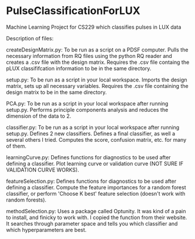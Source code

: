 # PulseClassificationForLUX
Machine Learning Project for CS229 which classifies pulses in LUX data

Description of files:

createDesignMatrix.py:
  To be run as a script on a PDSF computer. Pulls the necessary information from RQ files using the python RQ reader and creates a .csv file with the design matrix. Requires the .csv file containg the pLUX classififcation information to be in the same directory.
  
setup.py:
  To be run as a script in your local workspace. Imports the design matrix, sets up all necessary variables. Requires the .csv file containing the design matrix to be in the same directory.
  
PCA.py:
  To be run as a script in your local workspace after running setup.py. Performs principle components analysis and reduces the dimension of the data to 2.
  
classifier.py:
  To be run as a script in your local workspace after running setup.py. Defines 2 new classifiers. Defines a final classifier, as well a several others I tried. Computes the score, confusion matrix, etc. for many of them.

learningCurve.py:
  Defines functions for diagnostics to be used after defining a classifier. Plot learning curve or validation curve (NOT SURE IF VALIDATION CURVE WORKS).

featureSelection.py:
  Defines functions for diagnostics to be used after defining a classifier. Compute the feature importances for a random forest classifier, or perform 'Choose K best' feature selection (doesn't work with random forests).

methodSelection.py:
  Uses a package called Optunity. It was kind of a pain to install, and finicky to work with. I copied the function from their website. It searches through parameter space and tells you which classifier and which hyperparameters are best.

